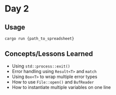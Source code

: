 # Day 2

## Usage

`cargo run {path_to_spreadsheet}`

## Concepts/Lessons Learned

* Using `std::process::exit()`
* Error handling using `Result<T>` and `match`
* Using `Box<T>` to wrap multiple error types
* How to use `File::open()` and `BufReader`
* How to instantiate multiple variables on one line